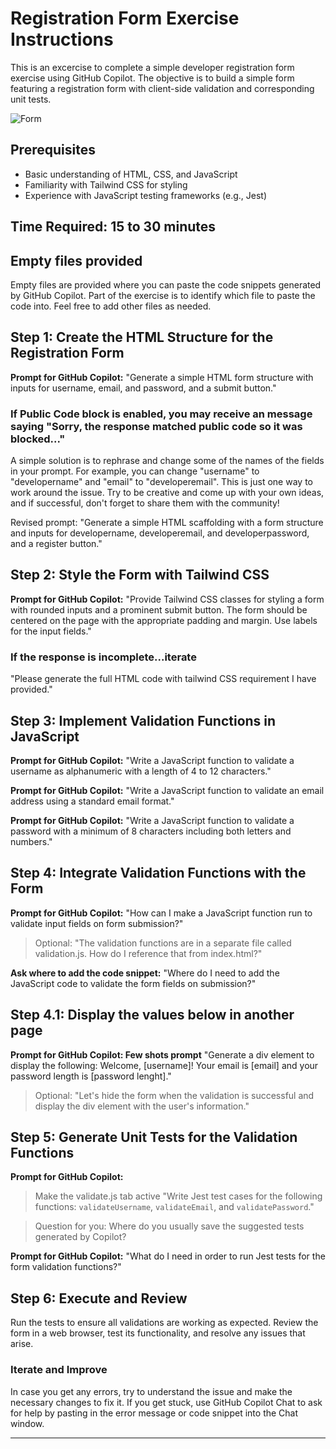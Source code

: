 # Registration Form Exercise Instructions

This is an excercise to complete a simple developer registration form exercise using GitHub Copilot. The objective is to build a simple form featuring a registration form with client-side validation and corresponding unit tests.

![Form](images/simple-form.png)

## Prerequisites
- Basic understanding of HTML, CSS, and JavaScript
- Familiarity with Tailwind CSS for styling
- Experience with JavaScript testing frameworks (e.g., Jest)

## Time Required: 15 to 30 minutes

## Empty files provided

Empty files are provided where you can paste the code snippets generated by GitHub Copilot. Part of the exercise is to identify which file to paste the code into. Feel free to add other files as needed.

## Step 1: Create the HTML Structure for the Registration Form

**Prompt for GitHub Copilot:**
"Generate a simple HTML form structure with inputs for username, email, and password, and a submit button."

### If Public Code block is enabled, you may receive an message saying "Sorry, the response matched public code so it was blocked..."

A simple solution is to rephrase and change some of the names of the fields in your prompt. For example, you can change "username" to "developername" and "email" to "developeremail". This is just one way to work around the issue. Try to be creative and come up with your own ideas, and if successful, don't forget to share them with the community!

Revised prompt: "Generate a simple HTML scaffolding with a form structure and inputs for developername, developeremail, and developerpassword, and a register button."

## Step 2: Style the Form with Tailwind CSS

**Prompt for GitHub Copilot:**
"Provide Tailwind CSS classes for styling a form with rounded inputs and a prominent submit button. The form should be centered on the page with the appropriate padding and margin. Use labels for the input fields."

### If the response is incomplete...iterate

"Please generate the full HTML code with tailwind CSS requirement I have provided."

## Step 3: Implement Validation Functions in JavaScript

**Prompt for GitHub Copilot:**
"Write a JavaScript function to validate a username as alphanumeric with a length of 4 to 12 characters."

**Prompt for GitHub Copilot:**
"Write a JavaScript function to validate an email address using a standard email format."

**Prompt for GitHub Copilot:**
"Write a JavaScript function to validate a password with a minimum of 8 characters including both letters and numbers."

## Step 4: Integrate Validation Functions with the Form

**Prompt for GitHub Copilot:**
"How can I make a JavaScript function run to validate input fields on form submission?"

> Optional:
"The validation functions are in a separate file called validation.js. How do I reference that from index.html?"

**Ask where to add the code snippet:**
"Where do I need to add the JavaScript code to validate the form fields on submission?"

## Step 4.1: Display the values below in another page
**Prompt for GitHub Copilot: Few shots prompt**
"Generate a div element to display the following: Welcome, [username]! Your email is [email] and your password length is [password lenght]."

> Optional: 
"Let's hide the form when the validation is successful and display the div element with the user's information."

## Step 5: Generate Unit Tests for the Validation Functions

**Prompt for GitHub Copilot:**
> Make the validate.js tab active
"Write Jest test cases for the following functions: `validateUsername`, `validateEmail`, and `validatePassword`."

> Question for you: Where do you usually save the suggested tests generated by Copilot?

**Prompt for GitHub Copilot:**
"What do I need in order to run Jest tests for the form validation functions?"


## Step 6: Execute and Review

Run the tests to ensure all validations are working as expected. Review the form in a web browser, test its functionality, and resolve any issues that arise.

### Iterate and Improve

In case you get any errors, try to understand the issue and make the necessary changes to fix it. If you get stuck, use GitHub Copilot Chat to ask for help by pasting in the error message or code snippet into the Chat window.

---
